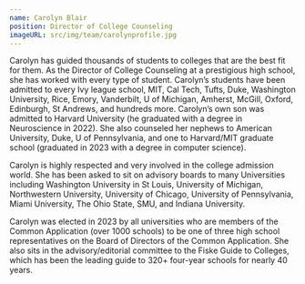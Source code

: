 ```yaml
---
name: Carolyn Blair
position: Director of College Counseling
imageURL: src/img/team/carolynprofile.jpg
---
```


Carolyn has guided thousands of students to colleges that are the best fit for them. As the
Director of College Counseling at a prestigious high school, she has worked with every type of
student. Carolyn’s students have been admitted to every Ivy league school, MIT, Cal Tech,
Tufts, Duke, Washington University, Rice, Emory, Vanderbilt, U of Michigan, Amherst, McGill,
Oxford, Edinburgh, St Andrews, and hundreds more. Carolyn’s own son was admitted to
Harvard University (he graduated with a degree in Neuroscience in 2022). She also counseled
her nephews to American University, Duke, U of Pennsylvania, and one to Harvard/MIT
graduate school (graduated in 2023 with a degree in computer science).

Carolyn is highly respected and very involved in the college admission world. She has been
asked to sit on advisory boards to many Universities including Washington University in St
Louis, University of Michigan, Northwestern University, University of Chicago, University of
Pennsylvania, Miami University, The Ohio State, SMU, and Indiana University.

Carolyn was elected in 2023 by all universities who are members of the Common Application
(over 1000 schools) to be one of three high school representatives on the Board of Directors of
the Common Application. She also sits in the advisory/editorial committee to the Fiske Guide to
Colleges, which has been the leading guide to 320+ four-year schools for nearly 40 years.